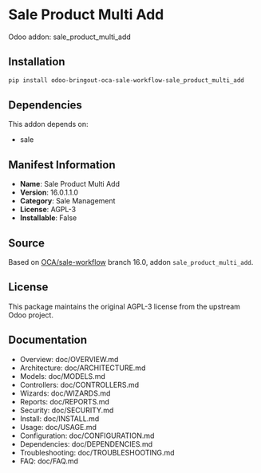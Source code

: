 # Sale Product Multi Add

Odoo addon: sale_product_multi_add

## Installation

```bash
pip install odoo-bringout-oca-sale-workflow-sale_product_multi_add
```

## Dependencies

This addon depends on:
- sale

## Manifest Information

- **Name**: Sale Product Multi Add
- **Version**: 16.0.1.1.0
- **Category**: Sale Management
- **License**: AGPL-3
- **Installable**: False

## Source

Based on [OCA/sale-workflow](https://github.com/OCA/sale-workflow) branch 16.0, addon `sale_product_multi_add`.

## License

This package maintains the original AGPL-3 license from the upstream Odoo project.

## Documentation

- Overview: doc/OVERVIEW.md
- Architecture: doc/ARCHITECTURE.md
- Models: doc/MODELS.md
- Controllers: doc/CONTROLLERS.md
- Wizards: doc/WIZARDS.md
- Reports: doc/REPORTS.md
- Security: doc/SECURITY.md
- Install: doc/INSTALL.md
- Usage: doc/USAGE.md
- Configuration: doc/CONFIGURATION.md
- Dependencies: doc/DEPENDENCIES.md
- Troubleshooting: doc/TROUBLESHOOTING.md
- FAQ: doc/FAQ.md
